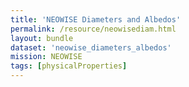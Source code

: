 ```yaml
---
title: 'NEOWISE Diameters and Albedos'
permalink: /resource/neowisediam.html
layout: bundle
dataset: 'neowise_diameters_albedos'
mission: NEOWISE
tags: [physicalProperties]
---
```

